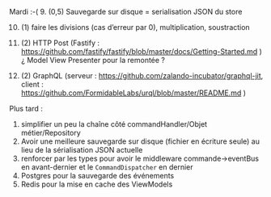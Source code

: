 Mardi :-(
9. (0,5) Sauvegarde sur disque = serialisation JSON du store

10. (1) faire les divisions (cas d’erreur par 0), multiplication, soustraction

11. (2) HTTP Post (Fastify : https://github.com/fastify/fastify/blob/master/docs/Getting-Started.md ) ¿ Model View Presenter pour la remontée ?

12. (2) GraphQL (serveur : https://github.com/zalando-incubator/graphql-jit, client : https://github.com/FormidableLabs/urql/blob/master/README.md )

Plus tard :
1. simplifier un peu la chaîne côté commandHandler/Objet métier/Repository
2. Avoir une meilleure sauvegarde sur disque (fichier en écriture seule) au lieu de la sérialisation JSON actuelle
3. renforcer par les types pour avoir le middleware commande->eventBus en avant-dernier et le `CommandDispatcher` en dernier
4. Postgres pour la sauvegarde des événements
5. Redis pour la mise en cache des ViewModels
